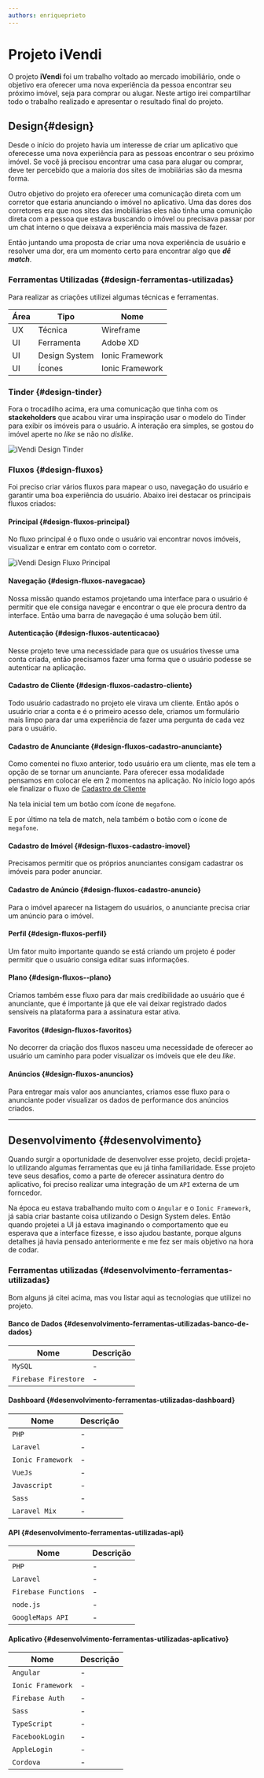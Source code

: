 ```yaml
---
authors: enriqueprieto
---
```

# Projeto iVendi

O projeto **iVendi** foi um trabalho voltado ao mercado imobiliário, onde o objetivo era oferecer uma nova experiência da pessoa encontrar seu próximo imóvel, seja para comprar ou alugar. Neste artigo irei compartilhar todo o trabalho realizado e apresentar o resultado final do projeto.

<!--truncate-->

## Design{#design}

Desde o início do projeto havia um interesse de criar um aplicativo que oferecesse uma nova experiência para as pessoas encontrar o seu próximo imóvel. Se você já precisou encontrar uma casa para alugar ou comprar, deve ter percebido que a maioria dos sites de imobiiárias são da mesma forma. 

Outro objetivo do projeto era oferecer uma comunicação direta com um corretor que estaria anunciando o imóvel no aplicativo. Uma das dores dos corretores era que nos sites das imobiliárias eles não tinha uma comunição direta com a pessoa que estava buscando o imóvel ou precisava passar por um chat interno o que deixava a experiência mais massiva de fazer.

Então juntando uma proposta de criar uma nova experiência de usuário e resolver uma dor, era um momento certo para encontrar algo que  _**dê match**_. 

### Ferramentas Utilizadas {#design-ferramentas-utilizadas}

Para realizar as criações utilizei algumas técnicas e ferramentas.

| Área  | Tipo          | Nome            |
|-------|---------------|-----------------|
| UX    | Técnica       | Wireframe       |
| UI    | Ferramenta    | Adobe XD        |
| UI    | Design System | Ionic Framework |
| UI    | Ícones        | Ionic Framework |


### Tinder {#design-tinder}

Fora o trocadilho acima, era uma comunicação que tinha com os **stackeholders** que acabou virar uma inspiração usar o modelo do Tinder para exibir os imóveis para o usuário. A interação era simples, se gostou do imóvel aperte no _like_ se não no _dislike_.

![iVendi Design Tinder](./assets/ivendi_design_tinder.png)

### Fluxos {#design-fluxos}

Foi preciso criar vários fluxos para mapear o uso, navegação do usuário e garantir uma boa experiência do usuário. Abaixo irei destacar os principais fluxos criados:

#### Principal {#design-fluxos-principal}

No fluxo principal é o fluxo onde o usuário vai encontrar novos imóveis, visualizar e entrar em contato com o corretor.

![iVendi Design Fluxo Principal](./assets/ivendi_design_fluxo_principal.png)

#### Navegação {#design-fluxos-navegacao}

Nossa missão quando estamos projetando uma interface para o usuário é permitir que ele consiga navegar e encontrar o que ele procura dentro da interface. Então uma barra de navegação é uma solução bem útil.

<!-- ![iVendi Design Fluxo Navegação](./assets/ivendi_design_fluxo_navegacao.png) -->

#### Autenticação {#design-fluxos-autenticacao}

Nesse projeto teve uma necessidade para que os usuários tivesse uma conta criada, então precisamos fazer uma forma que o usuário podesse se autenticar na aplicação.

<!-- ![iVendi Design Fluxo Autenticação](./assets/ivendi_design_fluxo_autenticacao.png) -->

#### Cadastro de Cliente {#design-fluxos-cadastro-cliente}

Todo usuário cadastrado no projeto ele virava um cliente. Então após o usuário criar a conta e é o primeiro acesso dele, criamos um formulário mais limpo para dar uma experiência de fazer uma pergunta de cada vez para o usuário.

<!-- ![iVendi Design Fluxo Cadastro de Cliente](./assets/ivendi_design_fluxo_cadastro_cliente.png) -->

#### Cadastro de Anunciante {#design-fluxos-cadastro-anunciante}

Como comentei no fluxo anterior, todo usuário era um cliente, mas ele tem a opção de se tornar um anunciante. Para oferecer essa modalidade pensamos em colocar ele em 2 momentos na aplicação. No início logo após ele finalizar o fluxo de [Cadastro de Cliente](#desing-fluxos-cadastro-cliente)

<!-- ![iVendi Design Fluxo Cadastro de Anunciante 1](./assets/ivendi_design_fluxo_cadastro_anunciante_1.png) -->

Na tela inicial tem um botão com ícone de `megafone`.

<!-- ![iVendi Design Fluxo Cadastro de Anunciante 2](./assets/ivendi_design_fluxo_cadastro_anunciante_2.png) -->

E por último na tela de match, nela também o botão com o ícone de `megafone`.

<!-- ![iVendi Design Fluxo Cadastro de Anunciante 3](./assets/ivendi_design_fluxo_cadastro_anunciante_3.png) -->

#### Cadastro de Imóvel {#design-fluxos-cadastro-imovel}

Precisamos permitir que os próprios anunciantes consigam cadastrar os imóveis para poder anunciar.

<!-- ![iVendi Design Fluxo Cadastro de Imóvel](./assets/ivendi_design_fluxo_cadastro_imovel.png) -->

#### Cadastro de Anúncio {#design-fluxos-cadastro-anuncio}

Para o imóvel aparecer na listagem do usuários, o anunciante precisa criar um anúncio para o imóvel.

<!-- ![iVendi Design Fluxo Cadastro de Anúncio](./assets/ivendi_design_fluxo_cadastro_anuncio.png) -->

#### Perfil {#design-fluxos-perfil}

Um fator muito importante quando se está criando um projeto é poder permitir que o usuário consiga editar suas informações.

<!-- ![iVendi Design Fluxo Perfil](./assets/ivendi_design_fluxo_perfil.png) -->

#### Plano {#design-fluxos--plano}

Criamos também esse fluxo para dar mais credibilidade ao usuário que é anunciante, que é importante já que ele vai deixar registrado dados sensíveis na plataforma para a assinatura estar ativa.

<!-- ![iVendi Design Fluxo Plano](./assets/ivendi_design_fluxo_plano.png) -->

#### Favoritos {#design-fluxos-favoritos}

No decorrer da criação dos fluxos nasceu uma necessidade de oferecer ao usuário um caminho para poder visualizar os imóveis que ele deu _like_.

<!-- ![iVendi Design Fl/uxo Favoritos](./assets/ivendi_design_fluxo_favoritos.png) -->

#### Anúncios {#design-fluxos-anuncios}

Para entregar mais valor aos anunciantes, criamos esse fluxo para o anunciante poder visualizar os dados de performance dos anúncios criados.

<!-- ![iVendi Design Fluxo Anúncios](./assets/ivendi_design_fluxo_anuncios.png) -->

---

## Desenvolvimento {#desenvolvimento}

Quando surgir a oportunidade de desenvolver esse projeto, decidi projeta-lo utilizando algumas ferramentas que eu já tinha familiaridade. Esse projeto teve seus desafios, como a parte de oferecer assinatura dentro do aplicativo, foi preciso realizar uma integração de um `API` externa de um forncedor.

Na época eu estava trabalhando muito com o `Angular` e o `Ionic Framework`, já sabia criar bastante coisa utilizando o Design System deles. Então quando projetei a UI já estava imaginando o comportamento que eu esperava que a interface fizesse, e isso ajudou bastante, porque alguns detalhes já havia pensado anteriormente e me fez ser mais objetivo na hora de codar.

### Ferramentas utilizadas {#desenvolvimento-ferramentas-utilizadas}

Bom alguns já citei acima, mas vou listar aqui as tecnologias que utilizei no projeto.

#### Banco de Dados {#desenvolvimento-ferramentas-utilizadas-banco-de-dados}

| Nome                 | Descrição            |
|----------------------|-----------------|
| `MySQL`              | - |
| `Firebase Firestore` | - |

#### Dashboard {#desenvolvimento-ferramentas-utilizadas-dashboard}

| Nome                 | Descrição            |
|----------------------|-----------------|
| `PHP`              | - |
| `Laravel`              | - |
| `Ionic Framework`              | - |
| `VueJs`              | - |
| `Javascript`              | - |
| `Sass`              | - |
| `Laravel Mix`              | - |

#### API {#desenvolvimento-ferramentas-utilizadas-api}

| Nome                 | Descrição            |
|----------------------|-----------------|
| `PHP`              | - |
| `Laravel`              | - |
| `Firebase Functions`              | - |
| `node.js`              | - |
| `GoogleMaps API`              | - |

#### Aplicativo {#desenvolvimento-ferramentas-utilizadas-aplicativo}

| Nome                 | Descrição            |
|----------------------|-----------------|
| `Angular`              | - |
| `Ionic Framework`              | - |
| `Firebase Auth`              | - |
| `Sass`              | - |
| `TypeScript`              | - |
| `FacebookLogin`              | - |
| `AppleLogin`              | - |
| `Cordova`              | - |
